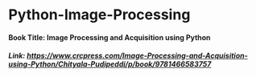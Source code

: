# Python-Image-Processing

#### Book Title: Image Processing and Acquisition using Python
##### Link: https://www.crcpress.com/Image-Processing-and-Acquisition-using-Python/Chityala-Pudipeddi/p/book/9781466583757
